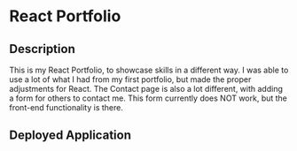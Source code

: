 # React Portfolio

## Description

This is my React Portfolio, to showcase skills in a different way. I was able to use a lot of what I had from my first portfolio, but made the proper adjustments for React. The Contact page is also a lot different, with adding a form for others to contact me. This form currently does NOT work, but the front-end functionality is there.


## Deployed Application

